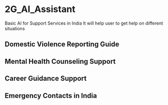 # 2G_AI_Assistant
Basic AI for Support Services in India
It will help user to get help on different situations
## Domestic Violence Reporting Guide
## Mental Health Counseling Support
## Career Guidance Support
## Emergency Contacts in India
